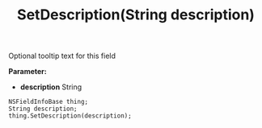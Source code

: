 ﻿---
uid: crmscript_ref_NSFieldInfoBase_SetDescription
title: SetDescription(String description)
intellisense: NSFieldInfoBase.SetDescription
keywords: NSFieldInfoBase, GetDescription
so.topic: reference
---

Optional tooltip text for this field

**Parameter:** 
 - **description** String

```crmscript
NSFieldInfoBase thing;
String description;
thing.SetDescription(description);
```

